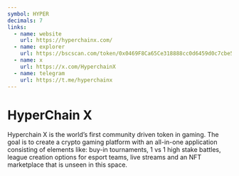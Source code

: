 ```yaml
---
symbol: HYPER
decimals: 7
links:
  - name: website
    url: https://hyperchainx.com/
  - name: explorer
    url: https://bscscan.com/token/0x0469F8Ca65Ce318888cc0d6459d0c7cbe5912c98
  - name: x
    url: https://x.com/HyperchainX
  - name: telegram
    url: https://t.me/hyperchainx
---
```


# HyperChain X

Hyperchain X is the world’s first community driven token in gaming. The goal is to create a crypto gaming platform with an all-in-one application consisting of elements like: buy-in tournaments, 1 vs 1 high stake battles, league creation options for esport teams, live streams and an NFT marketplace that is unseen in this space.
